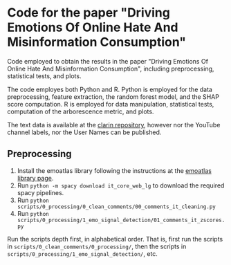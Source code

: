# Code for the paper "Driving Emotions Of Online Hate And Misinformation Consumption"

Code employed to obtain the results in the paper "Driving Emotions Of Online Hate And Misinformation Consumption", including preprocessing, statistical tests, and plots.

The code employes both Python and R.
Python is employed for the data preprocessing, feature extraction, the random forest model, and the SHAP score computation.
R is employed for data manipulation, statistical tests, computation of the arborescence metric, and plots.

The text data is available at the [clarin repository](http://hdl.handle.net/11356/1450), however nor the YouTube channel labels, nor the User Names can be published.

## Preprocessing

1. Install the emoatlas library following the instructions at the [emoatlas library page](https://github.com/massimostel/emoatlas).
2. Run `python -m spacy download it_core_web_lg` to download the required spacy pipelines.
3. Run `python scripts/0_processing/0_clean_comments/00_comments_it_cleaning.py`
4. Run `python scripts/0_processing/1_emo_signal_detection/01_comments_it_zscores.py`

Run the scripts depth first, in alphabetical order. That is, first run the scripts in `scripts/0_clean_comments/0_processing/`, then the scripts in `scripts/0_processing/1_emo_signal_detection/`, etc.